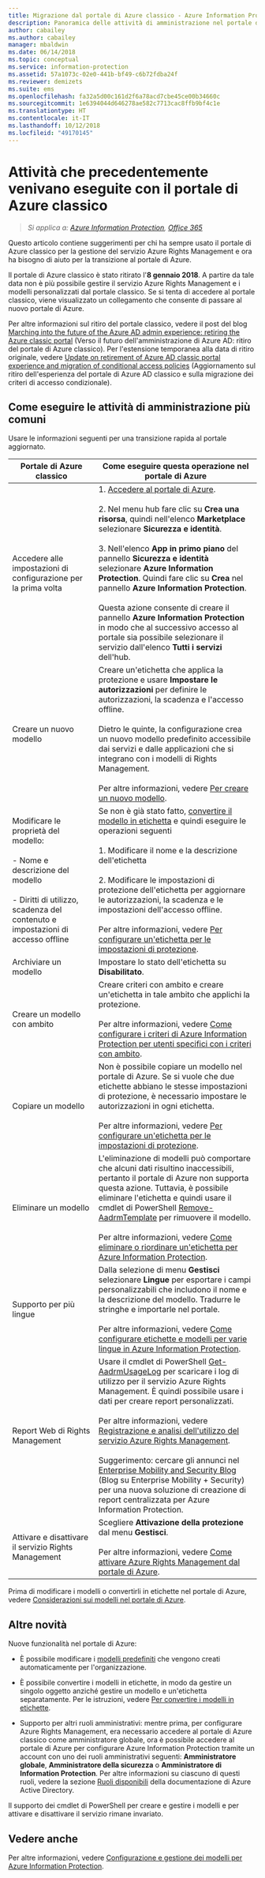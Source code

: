 ```yaml
---
title: Migrazione dal portale di Azure classico - Azure Information Protection
description: Panoramica delle attività di amministrazione nel portale di Azure che venivano precedentemente eseguite nel portale di Azure classico
author: cabailey
ms.author: cabailey
manager: mbaldwin
ms.date: 06/14/2018
ms.topic: conceptual
ms.service: information-protection
ms.assetid: 57a1073c-02e0-441b-bf49-c6b72fdba24f
ms.reviewer: demizets
ms.suite: ems
ms.openlocfilehash: fa32a5d00c161d2f6a78acd7cbe45ce00b34660c
ms.sourcegitcommit: 1e6394044d646278ae582c7713cac8ffb9bf4c1e
ms.translationtype: HT
ms.contentlocale: it-IT
ms.lasthandoff: 10/12/2018
ms.locfileid: "49170145"
---
```

# <a name="tasks-that-you-used-to-do-with-the-azure-classic-portal"></a>Attività che precedentemente venivano eseguite con il portale di Azure classico

>*Si applica a: [Azure Information Protection](https://azure.microsoft.com/pricing/details/information-protection), [Office 365](http://download.microsoft.com/download/E/C/F/ECF42E71-4EC0-48FF-AA00-577AC14D5B5C/Azure_Information_Protection_licensing_datasheet_EN-US.pdf)*

Questo articolo contiene suggerimenti per chi ha sempre usato il portale di Azure classico per la gestione del servizio Azure Rights Management e ora ha bisogno di aiuto per la transizione al portale di Azure.

Il portale di Azure classico è stato ritirato l'**8 gennaio 2018**. A partire da tale data non è più possibile gestire il servizio Azure Rights Management e i modelli personalizzati dal portale classico. Se si tenta di accedere al portale classico, viene visualizzato un collegamento che consente di passare al nuovo portale di Azure.

Per altre informazioni sul ritiro del portale classico, vedere il post del blog [Marching into the future of the Azure AD admin experience: retiring the Azure classic portal](https://cloudblogs.microsoft.com/enterprisemobility/2017/09/18/marching-into-the-future-of-the-azure-ad-admin-experience-retiring-the-azure-classic-portal/) (Verso il futuro dell'amministrazione di Azure AD: ritiro del portale di Azure classico). Per l'estensione temporanea alla data di ritiro originale, vedere [Update on retirement of Azure AD classic portal experience and migration of conditional access policies](https://cloudblogs.microsoft.com/enterprisemobility/2017/11/29/update-on-retirement-of-azure-ad-classic-portal-experience-and-migration-of-conditional-access-policies/) (Aggiornamento sul ritiro dell'esperienza del portale di Azure AD classico e sulla migrazione dei criteri di accesso condizionale).

## <a name="how-to-do-your-familiar-admin-tasks"></a>Come eseguire le attività di amministrazione più comuni

Usare le informazioni seguenti per una transizione rapida al portale aggiornato.

|Portale di Azure classico|Come eseguire questa operazione nel portale di Azure
|-----------|--------------------|
|Accedere alle impostazioni di configurazione per la prima volta|1. [Accedere al portale di Azure](configure-policy.md#signing-in-to-the-azure-portal).<br /><br />2. Nel menu hub fare clic su **Crea una risorsa**, quindi nell'elenco **Marketplace** selezionare **Sicurezza e identità**.<br /><br />3. Nell'elenco **App in primo piano** del pannello **Sicurezza e identità** selezionare **Azure Information Protection**. Quindi fare clic su **Crea** nel pannello **Azure Information Protection**.<br /><br />Questa azione consente di creare il pannello **Azure Information Protection** in modo che al successivo accesso al portale sia possibile selezionare il servizio dall'elenco **Tutti i servizi** dell'hub.
|Creare un nuovo modello|Creare un'etichetta che applica la protezione e usare **Impostare le autorizzazioni** per definire le autorizzazioni, la scadenza e l'accesso offline. <br /><br />Dietro le quinte, la configurazione crea un nuovo modello predefinito accessibile dai servizi e dalle applicazioni che si integrano con i modelli di Rights Management.<br /><br />Per altre informazioni, vedere [Per creare un nuovo modello](configure-policy-templates.md#to-create-a-new-template).
|Modificare le proprietà del modello: <br /><br />- Nome e descrizione del modello<br /><br />- Diritti di utilizzo, scadenza del contenuto e impostazioni di accesso offline|Se non è già stato fatto, [convertire il modello in etichetta](configure-policy-templates.md#to-convert-templates-to-labels) e quindi eseguire le operazioni seguenti<br /><br />1. Modificare il nome e la descrizione dell'etichetta<br /><br />2. Modificare le impostazioni di protezione dell'etichetta per aggiornare le autorizzazioni, la scadenza e le impostazioni dell'accesso offline.<br /><br />Per altre informazioni, vedere [Per configurare un'etichetta per le impostazioni di protezione](configure-policy-protection.md#to-configure-a-label-for-protection-settings).
|Archiviare un modello|Impostare lo stato dell'etichetta su **Disabilitato**.
|Creare un modello con ambito|Creare criteri con ambito e creare un'etichetta in tale ambito che applichi la protezione. <br /><br />Per altre informazioni, vedere [Come configurare i criteri di Azure Information Protection per utenti specifici con i criteri con ambito](configure-policy-scope.md).
|Copiare un modello|Non è possibile copiare un modello nel portale di Azure. Se si vuole che due etichette abbiano le stesse impostazioni di protezione, è necessario impostare le autorizzazioni in ogni etichetta. <br /><br />Per altre informazioni, vedere [Per configurare un'etichetta per le impostazioni di protezione](configure-policy-protection.md#to-configure-a-label-for-protection-settings).
|Eliminare un modello|L'eliminazione di modelli può comportare che alcuni dati risultino inaccessibili, pertanto il portale di Azure non supporta questa azione. Tuttavia, è possibile eliminare l'etichetta e quindi usare il cmdlet di PowerShell [Remove-AadrmTemplate](/powershell/module/aadrm/remove-aadrmtemplate) per rimuovere il modello. <br /><br />Per altre informazioni, vedere [Come eliminare o riordinare un'etichetta per Azure Information Protection](configure-policy-delete-reorder.md).
|Supporto per più lingue|Dalla selezione di menu **Gestisci** selezionare **Lingue** per esportare i campi personalizzabili che includono il nome e la descrizione del modello. Tradurre le stringhe e importarle nel portale. <br /><br />Per altre informazioni, vedere [Come configurare etichette e modelli per varie lingue in Azure Information Protection](configure-policy-languages.md).
|Report Web di Rights Management|Usare il cmdlet di PowerShell [Get-AadrmUsageLog](/powershell/module/aadrm/Get-AadrmUsageLog) per scaricare i log di utilizzo per il servizio Azure Rights Management. È quindi possibile usare i dati per creare report personalizzati. <br /><br />Per altre informazioni, vedere [Registrazione e analisi dell'utilizzo del servizio Azure Rights Management](log-analyze-usage.md).<br /><br />Suggerimento: cercare gli annunci nel [Enterprise Mobility and Security Blog](https://cloudblogs.microsoft.com/enterprisemobility/?product=azure-information-protection) (Blog su Enterprise Mobility + Security) per una nuova soluzione di creazione di report centralizzata per Azure Information Protection.
|Attivare e disattivare il servizio Rights Management|Scegliere **Attivazione della protezione** dal menu **Gestisci**.<br /><br />Per altre informazioni, vedere [Come attivare Azure Rights Management dal portale di Azure](activate-azure.md).

Prima di modificare i modelli o convertirli in etichette nel portale di Azure, vedere [Considerazioni sui modelli nel portale di Azure](configure-policy-templates.md#considerations-for-templates-in-the-azure-portal).


## <a name="what-else-has-changed"></a>Altre novità

Nuove funzionalità nel portale di Azure:

- È possibile modificare i [modelli predefiniti](configure-policy-templates.md#default-templates) che vengono creati automaticamente per l'organizzazione.

- È possibile convertire i modelli in etichette, in modo da gestire un singolo oggetto anziché gestire un modello e un'etichetta separatamente. Per le istruzioni, vedere [Per convertire i modelli in etichette](configure-policy-templates.md#to-convert-templates-to-labels).

- Supporto per altri ruoli amministrativi: mentre prima, per configurare Azure Rights Management, era necessario accedere al portale di Azure classico come amministratore globale, ora è possibile accedere al portale di Azure per configurare Azure Information Protection tramite un account con uno dei ruoli amministrativi seguenti: **Amministratore globale**, **Amministratore della sicurezza** o **Amministratore di Information Protection**. Per altre informazioni su ciascuno di questi ruoli, vedere la sezione [Ruoli disponibili](/azure/active-directory/active-directory-assign-admin-roles-azure-portal#available-roles) della documentazione di Azure Active Directory.

Il supporto dei cmdlet di PowerShell per creare e gestire i modelli e per attivare e disattivare il servizio rimane invariato.

## <a name="see-also"></a>Vedere anche
Per altre informazioni, vedere [Configurazione e gestione dei modelli per Azure Information Protection](configure-policy-templates.md).

